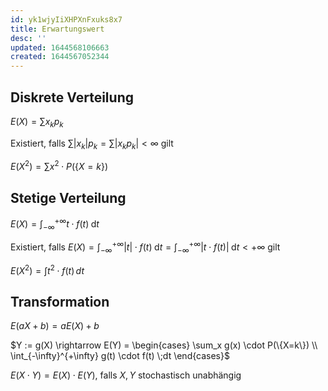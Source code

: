 ```yaml
---
id: yk1wjyIiXHPXnFxuks8x7
title: Erwartungswert
desc: ''
updated: 1644568106663
created: 1644567052344
---
```


## Diskrete Verteilung

$E(X) = \sum x_k p_k$

Existiert, falls 
$\sum |x_k| p_k = \sum |x_k p_k| < \infty$ gilt

$E(X^2) = \sum x^2 \cdot P(\{X=k\})$

## Stetige Verteilung

$E(X) = \int_{-\infty}^{+\infty} t \cdot f(t) \;\text{d}t$

Existiert, falls 
$E(X) = \int_{-\infty}^{+\infty} |t| \cdot f(t) \;\text{d}t = \int_{-\infty}^{+\infty} |t \cdot f(t)| \;\text{d}t < +\infty$ gilt

$E(X^2) = \int t^2 \cdot f(t)\,dt$

## Transformation

$E(aX + b) = a E(X) + b$

$Y := g(X) \rightarrow E(Y) = \begin{cases}
    \sum_x g(x) \cdot P(\{X=k\}) \\
    \int_{-\infty}^{+\infty} g(t) \cdot f(t) \;dt
    \end{cases}$

$E(X \cdot Y) = E(X) \cdot E(Y)$, falls $X, Y$ stochastisch unabhängig
